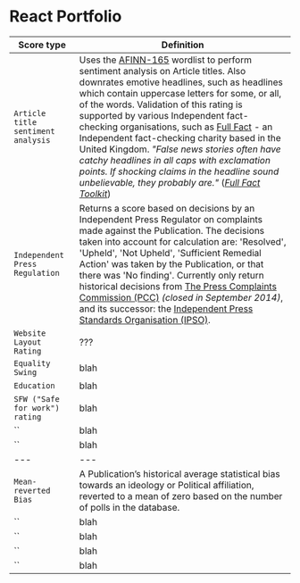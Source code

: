 # React Portfolio

Score type | Definition
------|------
`Article title sentiment analysis` | Uses the [AFINN-165](http://www2.imm.dtu.dk/pubdb/views/publication_details.php?id=6010) wordlist to perform sentiment analysis on Article titles. Also downrates emotive headlines, such as headlines which contain uppercase letters for some, or all, of the words. Validation of this rating is supported by various Independent fact-checking organisations, such as [Full Fact](https://fullfact.org) - an Independent fact-checking charity based in the United Kingdom. _"False news stories often have catchy headlines in all caps with exclamation points. If shocking claims in the headline sound unbelievable, they probably are."_ (_[Full Fact Toolkit](https://fullfact.org/toolkit/)_)
`Independent Press Regulation` | Returns a score based on decisions by an Independent Press Regulator on complaints made against the Publication. The decisions taken into account for calculation are: 'Resolved', 'Upheld', 'Not Upheld', 'Sufficient Remedial Action' was taken by the Publication, or that there was 'No finding'. Currently only return historical decisions from [The Press Complaints Commission (PCC)](http://www.pcc.org.uk/) _(closed in September 2014)_, and its successor: the [Independent Press Standards Organisation (IPSO)](https://www.ipso.co.uk/).
`Website Layout Rating` | ???
`Equality Swing` | blah
`Education` | blah
`SFW ("Safe for work") rating` | blah
`` | blah
`` | blah
---|---
`Mean-reverted Bias` | A Publication’s historical average statistical bias towards an ideology or Political affiliation, reverted to a mean of zero based on the number of polls in the database.
`` | blah
`` | blah
`` | blah
`` | blah
